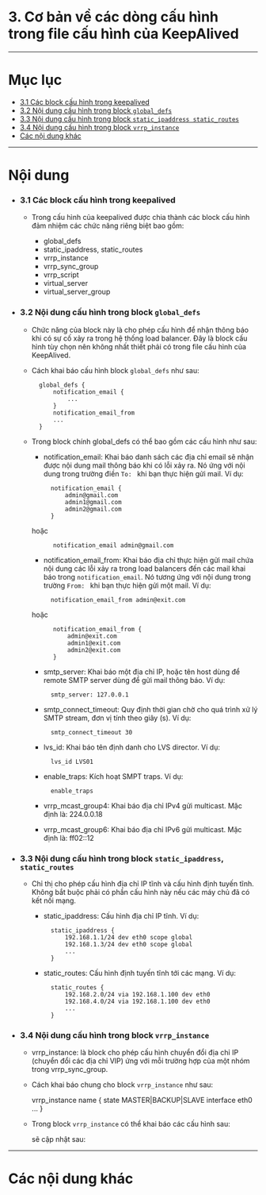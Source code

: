 # 3. Cơ bản về các dòng cấu hình trong file cấu hình của KeepAlived

____

# Mục lục


- [3.1 Các block cấu hình trong keepalived](#about)
- [3.2 Nội dung cấu hình trong block `global_defs`](#global_defs)
- [3.3 Nội dung cấu hình trong block `static_ipaddress static_routes`](#static_ipaddress)
- [3.4 Nội dung cấu hình trong block `vrrp_instance`](#vrrp_instance)
- [Các nội dung khác](#content-others)

____

# <a name="content">Nội dung</a>

- ### <a name="about">3.1 Các block cấu hình trong keepalived</a>

    - Trong cấu hình của keepalived được chia thành các block cấu hình đảm nhiệm các chức năng riêng biệt bao gồm:

        + global_defs
        + static_ipaddress, static_routes
        + vrrp_instance
        + vrrp_sync_group
        + vrrp_script
        + virtual_server
        + virtual_server_group

- ### <a name="global_defs">3.2 Nội dung cấu hình trong block `global_defs`</a>

    + Chức năng của block này là cho phép cấu hình để nhận thông báo khi có sự cố xảy ra trong hệ thống load balancer. Đây là block cấu hình tùy chọn nên không nhất thiết phải có trong file cấu hình của KeepAlived.

    + Cách khai báo cấu hình block `global_defs` như sau:

            global_defs {
                notification_email {
                    ...
                }
                notification_email_from
                ...
            }

    + Trong block chính global_defs có thể bao gồm các cấu hình như sau:

        - notification_email: Khai báo danh sách các địa chỉ email sẽ nhận được nội dung mail thông báo khi có lỗi xảy ra. Nó ứng với nội dung trong trường điền `To: ` khi bạn thực hiện gửi mail. Ví dụ:

                notification_email {
                    admin@gmail.com
                    admin1@gmail.com
                    admin2@gmail.com
                }

        hoặc 

                notification_email admin@gmail.com

        - notification_email_from: Khai báo địa chỉ thực hiện gửi mail chứa nội dung các lỗi xảy ra trong load balancers đến các mail khai báo trong `notification_email`. Nó tương ứng với nội dung trong trường `From: ` khi bạn thực hiện gửi một mail. Ví dụ:

                notification_email_from admin@exit.com

        hoặc 

                notification_email_from {
                    admin@exit.com
                    admin1@exit.com
                    admin2@exit.com
                }
    
        - smtp_server: Khai báo một địa chỉ IP, hoặc tên host dùng để remote SMTP server dùng để gửi mail thông báo. Ví dụ:

                smtp_server: 127.0.0.1

        - smtp_connect_timeout: Quy định thời gian chờ cho quá trình xử lý SMTP stream, đơn vị tính theo giây (s). Ví dụ:

                smtp_connect_timeout 30

        - lvs_id: Khai báo tên định danh cho LVS director. Ví dụ:

                lvs_id LVS01
        - enable_traps: Kích hoạt SMPT traps. Ví dụ:

                enable_traps

        - vrrp_mcast_group4: Khai báo địa chỉ IPv4 gửi multicast. Mặc định là: 224.0.0.18

        - vrrp_mcast_group6: Khai báo địa chỉ IPv6 gửi multicast. Mặc định là: ff02::12

- ### <a name="static_ipaddress">3.3 Nội dung cấu hình trong block `static_ipaddress`, `static_routes`</a>

    - Chỉ thị cho phép cấu hình địa chỉ IP tĩnh và cấu hình định tuyến tĩnh. Không bắt buộc phải có phần cấu hình này nếu các máy chủ đã có kết nối mạng.

        + static_ipaddress: Cấu hình địa chỉ IP tĩnh. Ví dụ:

                static_ipaddress {
                    192.168.1.1/24 dev eth0 scope global
                    192.168.1.3/24 dev eth0 scope global
                    ...
                }

        + static_routes: Cấu hình định tuyến tĩnh tới các mạng. Ví dụ:

                static_routes {
                    192.168.2.0/24 via 192.168.1.100 dev eth0
                    192.168.4.0/24 via 192.168.1.100 dev eth0
                    ...
                }

- ### <a name="vrrp_instance">3.4 Nội dung cấu hình trong block `vrrp_instance`</a>

    + vrrp_instance: là block cho phép cấu hình chuyển đổi địa chỉ IP (chuyển đổi các địa chỉ VIP) ứng với mỗi trường hợp của một nhóm trong vrrp_sync_group.

    + Cách khai báo chung cho block `vrrp_instance` như sau:

        vrrp_instance name {
            state MASTER|BACKUP|SLAVE
            interface eth0
            ...
        }

    + Trong block `vrrp_instance` có thể khai báo các cấu hình sau:

        sẽ cập nhật sau:


____

# <a name="content-others">Các nội dung khác</a>
